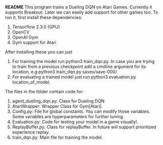 ************************README************************
This program trains a Dueling DQN on Atari Games. Currently it supports Breakout. 
Later we can easily add support for other games too. To run it, first install these
dependencies:
1. Tensorflow 2.3.0 (GPU)
2. OpenCV
3. OpenAI Gym
4. Gym support for Atari

After installing these you can just 
1. For training the model run python3 train_dqn.py. In case you are trying to train from a previous checkpoint
add a cmdline argument for its location, e.g python3 train_dqn.py saves/save-000/.
2. For evaluating a trained model just run 
python3 evaluation.py location_of_model.

The files in the folder contain code for:
1. agent_dueling_dqn.py: Class for Dueling DQN
2. AtariWrapper: Wrapper Class for Gym[Atari].
3. Config.py: File for global constants. You can modify those variables. Some variables are hyperparameters for
further tuning.
4. Evaluation.py: Code for testing your model in a game visually!.
5. ReplayBuffer.py: Class for replayBuffer. In future will support prioritized experience replay.
6. train_dqn.py: Main file for training the model.